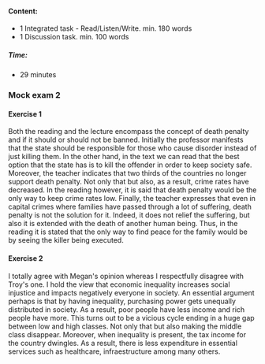 #### Content:
- 1 Integrated task - Read/Listen/Write. min. 180 words 
- 1 Discussion task. min. 100 words
##### Time:
- 29 minutes


### Mock exam 2
#### Exercise 1
Both the reading and the lecture encompass the concept of death penalty and if it should or should not be banned.
Initially the professor manifests that the state should be responsible for those who cause disorder instead of just killing them. In the other hand, in the text we can read that the best option that the state has is to kill the offender in order to keep society safe.
Moreover, the teacher indicates that two thirds of the countries no longer support death penalty. Not only that but also, as a result, crime rates have decreased. In the reading however, it is said that death penalty would be the only way to keep crime rates low.
Finally, the teacher expresses that even in capital crimes where families have passed through a lot of suffering, death penalty is not the solution for it. Indeed, it does not relief the suffering, but also it is extended with the death of another human being. Thus, in the reading it is stated that the only way to find peace for the family would be by seeing the killer being executed.

#### Exercise 2
I totally agree with Megan's opinion whereas I respectfully disagree with Troy's one. I hold the view that economic inequality increases social injustice and impacts negatively everyone in society. An essential argument perhaps is that by having inequality, purchasing power gets unequally distributed in society. As a result, poor people have less income and rich people have more. This turns out to be a vicious cycle ending in a huge gap between low and high classes. Not only that but also making the middle class disappear. Moreover, when inequality is present, the tax income for the country dwingles. As a result, there is less expenditure in essential services such as healthcare, infraestructure among many others.